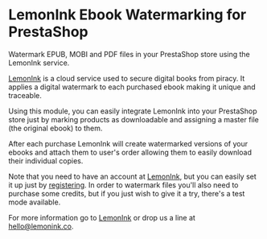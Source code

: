 # LemonInk Ebook Watermarking for PrestaShop

Watermark EPUB, MOBI and PDF files in your PrestaShop store using the LemonInk service.

[LemonInk](https://www.lemonink.co/how-to-use/prestashop) is a cloud service used to secure digital books from piracy. It applies a digital watermark to each purchased ebook making it unique and traceable.

Using this module, you can easily integrate LemonInk into your PrestaShop store just by marking products as downloadable and assigning a master file (the original ebook) to them.

After each purchase LemonInk will create watermarked versions of your ebooks and attach them to user's order allowing them to easily download their individual copies.

Note that you need to have an account at [LemonInk](https://www.lemonink.co), but you can easily set it up just by [registering](https://www.lemonink.co/register). In order to watermark files you'll also need to purchase some credits, but if you just wish to give it a try, there's a test mode available.

For more information go to [LemonInk](https://www.lemonink.co) or drop us a line at <hello@lemonink.co>.
